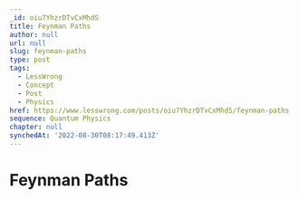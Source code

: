```yaml
---
_id: oiu7YhzrDTvCxMhdS
title: Feynman Paths
author: null
url: null
slug: feynman-paths
type: post
tags:
  - LessWrong
  - Concept
  - Post
  - Physics
href: https://www.lesswrong.com/posts/oiu7YhzrDTvCxMhdS/feynman-paths
sequence: Quantum Physics
chapter: null
synchedAt: '2022-08-30T08:17:49.413Z'
---
```

# Feynman Paths

